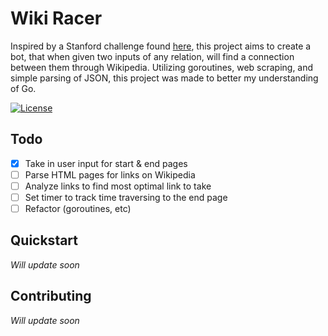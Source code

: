 # Wiki Racer

Inspired by a Stanford challenge found [here](http://nifty.stanford.edu/2018/malik-wikiracer/), this project aims to create a bot, that when given two inputs of any relation, will find a connection between them through Wikipedia. Utilizing goroutines, web scraping, and simple parsing of JSON, this project was made to better my understanding of Go.

[![License](https://img.shields.io/badge/License-Apache%202.0-blue.svg)](https://opensource.org/licenses/Apache-2.0)

## Todo

- [x] Take in user input for start & end pages
- [ ] Parse HTML pages for links on Wikipedia
- [ ] Analyze links to find most optimal link to take
- [ ] Set timer to track time traversing to the end page
- [ ] Refactor (goroutines, etc)

## Quickstart

_Will update soon_

## Contributing

_Will update soon_
